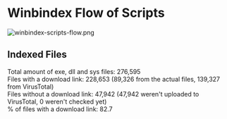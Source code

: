 # Winbindex Flow of Scripts

![winbindex-scripts-flow.png](winbindex-scripts-flow.png)

## Indexed Files

<!--FileStats-->
Total amount of exe, dll and sys files: 276,595  
Files with a download link: 228,653 (89,326 from the actual files, 139,327 from VirusTotal)  
Files without a download link: 47,942 (47,942 weren't uploaded to VirusTotal, 0 weren't checked yet)  
% of files with a download link: 82.7  
<!--/FileStats-->
